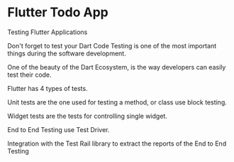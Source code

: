 # Flutter Todo App


Testing Flutter Applications

Don't forget to test your Dart Code
Testing is one of the most important things during the software development.

One of the beauty of the Dart Ecosystem, is the way developers can easily test their code.

Flutter has 4 types of tests.

Unit tests are the one used for testing a method, or class  use block testing.

Widget tests are the tests for controlling single widget.

End to End Testing use Test Driver.

Integration with the Test Rail library to extract the reports of the End to End Testing
